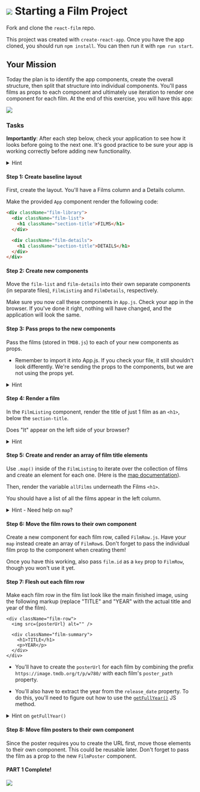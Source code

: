 # ![](https://ga-dash.s3.amazonaws.com/production/assets/logo-9f88ae6c9c3871690e33280fcf557f33.png) Starting a Film Project

Fork and clone the `react-film` repo.

This project was created with `create-react-app`. Once you have the app cloned, you should run `npm install`. You can then run it with `npm run start`.

## Your Mission

Today the plan is to identify the app components, create the overall structure, then split that structure into individual components. You'll pass films as props to each component and ultimately use iteration to render one component for each film. At the end of this exercise, you will have this app:

![](images/film-1.png) 

### Tasks

**Importantly**: After each step below, check your application to see how it looks before going to the next one. It's good practice to be sure your app is working correctly before adding new functionality.

<details>
  <summary>Hint</summary>
  Don't forget any <code>import</code> statements as you add more files.
</details>

#### Step 1: Create baseline layout

First, create the layout. You'll have a Films column and a Details column.

Make the provided `App` component render the following code:

```html
<div className="film-library">
  <div className="film-list">
    <h1 className="section-title">FILMS</h1>
  </div>

  <div className="film-details">
    <h1 className="section-title">DETAILS</h1>
  </div>
</div>
```

#### Step 2: Create new components

Move the `film-list` and `film-details` into their own separate components (in separate files), `FilmListing` and `FilmDetails`, respectively.

Make sure you now call these components in `App.js`. Check your app in the browser. If you've done it right, nothing will have changed, and the application will look the same.

#### Step 3: Pass props to the new components

Pass the films (stored in `TMDB.js`) to each of your new components as props.
- Remember to import it into App.js. If you check your file, it still shouldn't look differently. We're sending the props to the components, but we are not using the props yet.

<details>
  <summary>Hint</summary>
  For now, this step is just changing the <code>App.js</code> file to be sure it imports the film file and passes props.
</details>

#### Step 4: Render a film

In the `FilmListing` component, render the title of just 1 film as an `<h1>`, below the `section-title`.

Does "It" appear on the left side of your browser?

<details>
  <summary>Hint</summary>
  The films prop is an array, and you just want the title from the first one.
</details>


#### Step 5: Create and render an array of film title elements

Use `.map()` inside of the `FilmListing` to iterate over the collection of films and create an element for each one. (Here is the [map documentation](https://developer.mozilla.org/en-US/docs/Web/JavaScript/Reference/Global_Objects/Array/map)).

Then, render the variable `allFilms` underneath the Films `<h1>`.

You should have a list of all the films appear in the left column.

<details>
  <summary>Hint - Need help on <code>map</code>?</summary>
  This step will look like this in your <code>render</code> method (above the <code>return</code>):
  <code> let allFilms = this.props.films.map( (film, index) => ( your-jsx-per-film-here ))</code>
    Then, you'll just need to call <code>{allFilms}</code> in your JSX where you want the titles to appear.
</details>



#### Step 6: Move the film rows to their own component

Create a new component for each film row, called `FilmRow.js`. Have your `map` instead create an array of `FilmRow`s. Don't forget to pass the individual film prop to the component when creating them!

Once you have this working, also pass `film.id` as a `key` prop to `FilmRow`, though you won't use it yet.


#### Step 7: Flesh out each film row

Make each film row in the film list look like the main finished image, using the following markup (replace "TITLE" and "YEAR" with the actual title and year of the film).

```
<div className="film-row">
  <img src={posterUrl} alt="" />

  <div className="film-summary">
    <h1>TITLE</h1>
    <p>YEAR</p>
  </div>
</div>
```

- You'll have to create the `posterUrl` for each film by combining the prefix `https://image.tmdb.org/t/p/w780/` with each film's `poster_path` property.

- You'll also have to extract the year from the `release_date` property. To do this, you'll need to figure out how to use the [`getFullYear()`](https://developer.mozilla.org/en-US/docs/Web/JavaScript/Reference/Global_Objects/Date/getFullYear) JS method.

<details>
  <summary>Hint on <code>getFullYear()</code></summary>
  <code>getFullYear()</code> will be a single line of new code, and you'll use the keywords <code>new</code> and <code>Date</code>.
</details>


#### Step 8: Move film posters to their own component

Since the poster requires you to create the URL first, move those elements to their own component. This could be reusable later. Don't forget to pass the film as a prop to the new `FilmPoster` component.

#### PART 1 Complete!

![](https://i.imgur.com/JdVta3i.png)